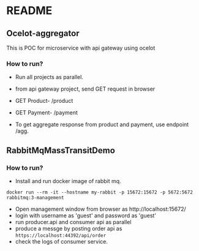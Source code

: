 # README #

## Ocelot-aggregator
This is POC for microservice with api gateway using ocelot

### How to run? ###

* Run all projects as parallel.

* from api gateway project, send GET request in browser
* GET Product- /product
* GET Payment- /payment
* To get aggregate response from product and payment, use endpoint /agg.




## RabbitMqMassTransitDemo
### How to run? ###
* Install and run docker image of rabbit mq.

```docker run --rm -it --hostname my-rabbit -p 15672:15672 -p 5672:5672 rabbitmq:3-management```

* Open management window from browser as http://localhost:15672/
* login with username as 'guest' and password as 'guest'
* run producer.api and consumer api as parallel
* produce a messge by posting order api as ```https://localhost:44392/api/order```
* check the logs of consumer service.

